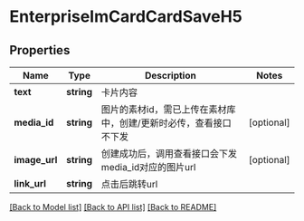 # EnterpriseImCardCardSaveH5

## Properties
Name | Type | Description | Notes
------------ | ------------- | ------------- | -------------
**text** | **string** | 卡片内容 | 
**media_id** | **string** | 图片的素材id，需已上传在素材库中，创建/更新时必传，查看接口不下发 | [optional] 
**image_url** | **string** | 创建成功后，调用查看接口会下发media_id对应的图片url | [optional] 
**link_url** | **string** | 点击后跳转url | 

[[Back to Model list]](../README.md#documentation-for-models) [[Back to API list]](../README.md#documentation-for-api-endpoints) [[Back to README]](../README.md)

